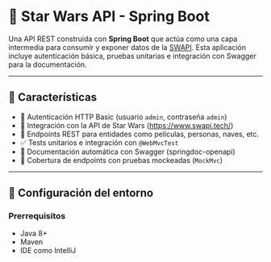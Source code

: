 # 🌌 Star Wars API - Spring Boot

Una API REST construida con **Spring Boot** que actúa como una capa intermedia para consumir y exponer datos de la [SWAPI](https://www.swapi.tech/). 
Esta aplicación incluye autenticación básica, pruebas unitarias e integración con Swagger para la documentación.

---

## 🚀 Características

- 🔐 Autenticación HTTP Basic (usuario `admin`, contraseña `admin`)
- 📡 Integración con la API de Star Wars (https://www.swapi.tech/)
- 📘 Endpoints REST para entidades como películas, personas, naves, etc.
- ✅ Tests unitarios e integración con `@WebMvcTest`
- 📄 Documentación automática con Swagger (springdoc-openapi)
- 🧪 Cobertura de endpoints con pruebas mockeadas (`MockMvc`)

---

## 🔧 Configuración del entorno

### Prerrequisitos

- Java 8+
- Maven
- IDE como IntelliJ
